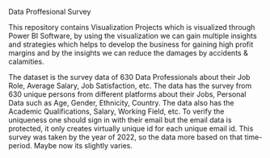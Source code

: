 Data Proffesional Survey 

This repository contains Visualization Projects which is visualized through Power BI Software, by using the visualization we can gain multiple insights and strategies which helps to develop the business for gaining high profit margins and by the insights we can reduce the damages by accidents & calamities.


The dataset is the survey data of 630 Data Professionals about their Job Role, Average Salary, Job Satisfaction, etc.
The data has the survey from 630 unique persons from different platforms about their Jobs, Personal Data such as Age, Gender, Ethnicity, Country.
The data also has the Academic Qualifications, Salary, Working Field, etc.
To verify the uniqueness one should sign in with their email but the email data is protected, it only creates virtually unique id for each unique email id.
This survey was taken by the year of 2022, so the data more based on that time-period. Maybe now its slightly varies.
